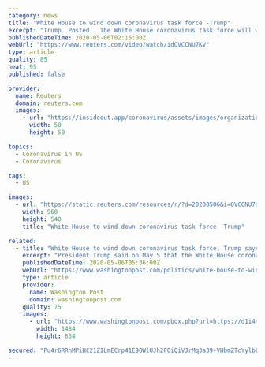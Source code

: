 ```yaml
---
category: news
title: "White House to wind down coronavirus task force -Trump"
excerpt: "Trump. Posted . The White House coronavirus task force will wind down as the country moves into a second phase that focu"
publishedDateTime: 2020-05-06T02:15:00Z
webUrl: "https://www.reuters.com/video/watch/idOVCCNU7KV"
type: article
quality: 85
heat: 95
published: false

provider:
  name: Reuters
  domain: reuters.com
  images:
    - url: "https://insideout.app/coronavirus/assets/images/organizations/reuters.com-50x50.jpg"
      width: 50
      height: 50

topics:
  - Coronavirus in US
  - Coronavirus

tags:
  - US

images:
  - url: "https://static.reuters.com/resources/r/?d=20200506&i=OVCCNU7KV&r=OVCCNU7KV&t=2"
    width: 960
    height: 540
    title: "White House to wind down coronavirus task force -Trump"

related:
  - title: "White House to wind down coronavirus task force, Trump says"
    excerpt: "President Trump said on May 5 that the White House coronavirus task force will wind down as the country moves into a second phase of the coronavirus outbreak."
    publishedDateTime: 2020-05-06T05:36:00Z
    webUrl: "https://www.washingtonpost.com/politics/white-house-to-wind-down-coronavirus-task-force-trump-says/2020/05/06/669bec13-55d1-49a0-a6bb-f2cdb57d16df_video.html"
    type: article
    provider:
      name: Washington Post
      domain: washingtonpost.com
    quality: 75
    images:
      - url: "https://www.washingtonpost.com/pbox.php?url=https://d1i4t8bqe7zgj6.cloudfront.net/thumbnails/5eb21a54c9e77c00014d73e1/2020-05-06T003517Z_1_OVCCNU7KV_RTRMADC_0_HEALTH-CORONAVIRUS-USA.jpg&w=1484&op=resize&opt=1&filter=antialias&t=20170517"
        width: 1484
        height: 834

secured: "Pu4r6RRhMPiHC21ZILmECrp41E9OWlUJh2FOiQiVJrMq3a39+VHbmZTcYylbEUblOFyfD/nSZF6k0ixEAKrXs09X8VGzlVVFBjfu7FfaOi1mIvAdWdleqzJwRUg4RUbxL5eaFjMzgVpMyEPmHMYDFrNJb8ioZZyuDYBVxBQCbHUOgCXLm5AJzKig/yxZi8czTsHSei6nxQ4dc3Jy6SwJN5903KSnJspR7uQ2DpFfRiFGHQvAh4uCgygiD0yPuL6fiqFIqNUz+lv/+pTmXK/0moOCJLwYeJz2Tuf1LG4+zz0GbZXKOSycYhazJQgKFGa4hAdQSQIAFULqd/sbU0Vnn+POibzA93CArWAs9+5E5wVCbreLGavLNo3BqBllgmtHwshygjSDF52qWOmep6WfZejSqi8xi6OEEzO6NTwxBZBINlPdqooqYab0cMxmJZaRxyGNhVs/KLOZ9d0sZR9gU1zcuhNMrtoWJsPug0Xc6TU=;lxKfuRbzCOrM6zl4Is6lsA=="
---
```


